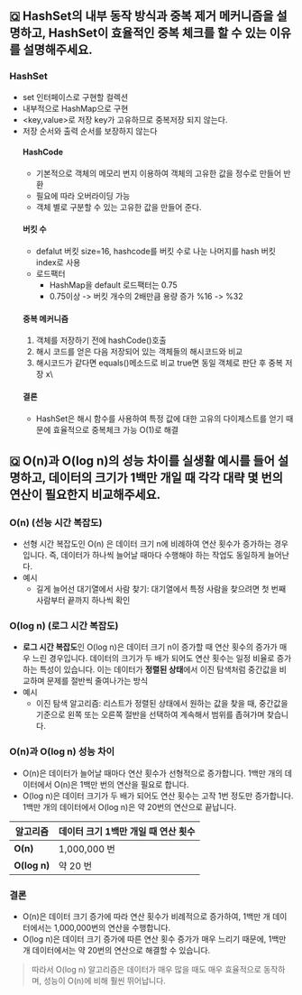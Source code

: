 
## 🇶 HashSet의 내부 동작 방식과 중복 제거 메커니즘을 설명하고, HashSet이 효율적인 중복 체크를 할 수 있는 이유를 설명해주세요.
### HashSet
- set 인터페이스로 구현할 컬렉션
- 내부적으로 HashMap으로 구현
- <key,value>로 저장 key가 고유하므로 중복저장 되지 않는다.
- 저장 순서와 출력 순서를 보장하지 않는다
  #### HashCode
  - 기본적으로 객체의 메모리 번지 이용하여 객체의 고유한 값을 정수로 만들어 반환
  - 필요에 따라 오버라이딩 가능
  - 객체 별로 구분할 수 있는 고유한 값을 만들어 준다.
  #### 버킷 수
  - defalut 버킷 size=16, hashcode를 버킷 수로 나눈 나머지를 hash 버킷 index로 사용
  - 로드팩터
    - HashMap을 default 로드팩터는 0.75
    - 0.75이상 -> 버킷 개수의 2배만큼 용량 증가 %16 -> %32
  #### 중복 메커니즘
  1. 객체를 저장하기 전에 hashCode()호출
  2. 해시 코드를 얻은 다음 저장되어 있는 객체들의 해시코드와 비교
  3. 해시코드가 같다면 equals()메소드로 비교 true면 동일 객체로 판단 후 중복 저장 x\
  #### 결론
  - HashSet은 해시 함수를 사용하여 특정 값에 대한 고유의 다이제스트를 얻기 때문에 효율적으로 중복체크 가능 O(1)로 해결
## 🇶 O(n)과 O(log n)의 성능 차이를 실생활 예시를 들어 설명하고, 데이터의 크기가 1백만 개일 때 각각 대략 몇 번의 연산이 필요한지 비교해주세요.
### O(n) (선능 시간 복잡도)
- 선형 시간 복잡도인 O(n) 은 데이터 크기 n에 비례하여 연산 횟수가 증가하는 경우입니다. 즉, 데이터가 하나씩 늘어날 때마다 수행해야 하는 작업도 동일하게 늘어난다.
- 예시
  -  길게 늘어선 대기열에서 사람 찾기: 대기열에서 특정 사람을 찾으려면 첫 번째 사람부터 끝까지 하나씩 확인
### O(log n) (로그 시간 복잡도)
- **로그 시간 복잡도**인 O(log n)은 데이터 크기 n이 증가할 때 연산 횟수의 증가가 매우 느린 경우입니다. 데이터의 크기가 두 배가 되어도 연산 횟수는 일정 비율로 증가하는 특성이 있습니다. 이는 데이터가 **정렬된 상태**에서 이진 탐색처럼 중간값을 비교하며 문제를 절반씩 줄여나가는 방식
- 예시
  -  이진 탐색 알고리즘: 리스트가 정렬된 상태에서 원하는 값을 찾을 때, 중간값을 기준으로 왼쪽 또는 오른쪽 절반을 선택하여 계속해서 범위를 좁혀가며 찾습니다.
### O(n)과 O(log n) 성능 차이
- O(n)은 데이터가 늘어날 때마다 연산 횟수가 선형적으로 증가합니다. 1백만 개의 데이터에서 O(n)은 1백만 번의 연산을 필요로 합니다.
- O(log n)은 데이터 크기가 두 배가 되어도 연산 횟수는 고작 1번 정도만 증가합니다. 1백만 개의 데이터에서 O(log n)은 약 20번의 연산으로 끝납니다.

| **알고리즘** | **데이터 크기 1백만 개일 때 연산 횟수** |
| --- | --- |
| **O(n)** | 1,000,000 번 |
| **O(log n)** | 약 20 번 |

### 결론
- O(n)은 데이터 크기 증가에 따라 연산 횟수가 비례적으로 증가하여, 1백만 개 데이터에서는 1,000,000번의 연산을 수행합니다.
- O(log n)은 데이터 크기 증가에 따른 연산 횟수 증가가 매우 느리기 때문에, 1백만 개 데이터에서는 약 20번의 연산으로 해결할 수 있습니다.
> 따라서 O(log n) 알고리즘은 데이터가 매우 많을 때도 매우 효율적으로 동작하며, 성능이 O(n)에 비해 훨씬 뛰어납니다.
